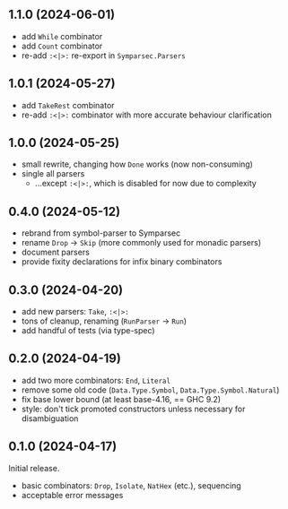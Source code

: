 ## 1.1.0 (2024-06-01)
* add `While` combinator
* add `Count` combinator
* re-add `:<|>:` re-export in `Symparsec.Parsers`

## 1.0.1 (2024-05-27)
* add `TakeRest` combinator
* re-add `:<|>:` combinator with more accurate behaviour clarification

## 1.0.0 (2024-05-25)
* small rewrite, changing how `Done` works (now non-consuming)
* single all parsers
  * ...except `:<|>:`, which is disabled for now due to complexity

## 0.4.0 (2024-05-12)
* rebrand from symbol-parser to Symparsec
* rename `Drop` -> `Skip` (more commonly used for monadic parsers)
* document parsers
* provide fixity declarations for infix binary combinators

## 0.3.0 (2024-04-20)
* add new parsers: `Take`, `:<|>:`
* tons of cleanup, renaming (`RunParser` -> `Run`)
* add handful of tests (via type-spec)

## 0.2.0 (2024-04-19)
* add two more combinators: `End`, `Literal`
* remove some old code (`Data.Type.Symbol`, `Data.Type.Symbol.Natural`)
* fix base lower bound (at least base-4.16, == GHC 9.2)
* style: don't tick promoted constructors unless necessary for disambiguation

## 0.1.0 (2024-04-17)
Initial release.

  * basic combinators: `Drop`, `Isolate`, `NatHex` (etc.), sequencing
  * acceptable error messages
